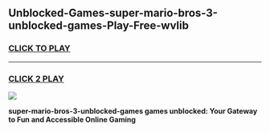 
## Unblocked-Games-super-mario-bros-3-unblocked-games-Play-Free-wvlib
<h3>
<a href="https://premium76.site?title=super-mario-bros-3-unblocked-games&ref=20M">CLICK TO PLAY</a></h3>
<hr>

<h3>
<a href="https://premium76.site?title=super-mario-bros-3-unblocked-games&ref=20M">CLICK 2 PLAY</a>
  
</h3>

<a href="https://premium76.site?title=super-mario-bros-3-unblocked-games&ref=19M"><img src="https://clearcache.store/games.png"></a>


**super-mario-bros-3-unblocked-games games unblocked: Your Gateway to Fun and Accessible Online Gaming**
